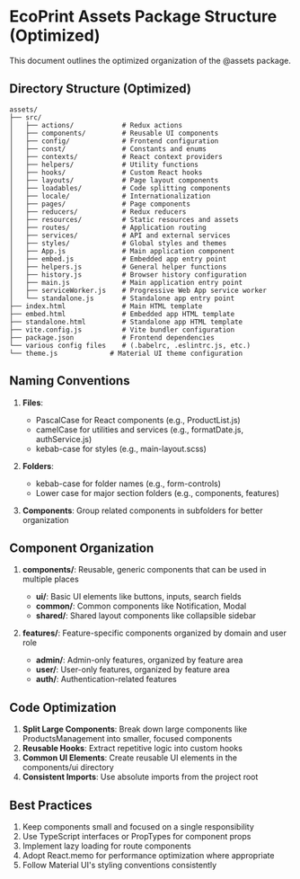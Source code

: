 # EcoPrint Assets Package Structure (Optimized)

This document outlines the optimized organization of the @assets package.

## Directory Structure (Optimized)

```
assets/
├── src/
│   ├── actions/            # Redux actions
│   ├── components/         # Reusable UI components
│   ├── config/             # Frontend configuration
│   ├── const/              # Constants and enums
│   ├── contexts/           # React context providers
│   ├── helpers/            # Utility functions
│   ├── hooks/              # Custom React hooks
│   ├── layouts/            # Page layout components
│   ├── loadables/          # Code splitting components
│   ├── locale/             # Internationalization
│   ├── pages/              # Page components
│   ├── reducers/           # Redux reducers
│   ├── resources/          # Static resources and assets
│   ├── routes/             # Application routing
│   ├── services/           # API and external services
│   ├── styles/             # Global styles and themes
│   ├── App.js              # Main application component
│   ├── embed.js            # Embedded app entry point
│   ├── helpers.js          # General helper functions
│   ├── history.js          # Browser history configuration
│   ├── main.js             # Main application entry point
│   ├── serviceWorker.js    # Progressive Web App service worker
│   └── standalone.js       # Standalone app entry point
├── index.html              # Main HTML template
├── embed.html              # Embedded app HTML template
├── standalone.html         # Standalone app HTML template
├── vite.config.js          # Vite bundler configuration
├── package.json            # Frontend dependencies
└── various config files    # (.babelrc, .eslintrc.js, etc.)
└── theme.js             # Material UI theme configuration
```

## Naming Conventions

1. **Files**: 
   - PascalCase for React components (e.g., ProductList.js)
   - camelCase for utilities and services (e.g., formatDate.js, authService.js)
   - kebab-case for styles (e.g., main-layout.scss)

2. **Folders**: 
   - kebab-case for folder names (e.g., form-controls)
   - Lower case for major section folders (e.g., components, features)

3. **Components**: Group related components in subfolders for better organization

## Component Organization

1. **components/**: Reusable, generic components that can be used in multiple places
   - **ui/**: Basic UI elements like buttons, inputs, search fields
   - **common/**: Common components like Notification, Modal
   - **shared/**: Shared layout components like collapsible sidebar

2. **features/**: Feature-specific components organized by domain and user role
   - **admin/**: Admin-only features, organized by feature area
   - **user/**: User-only features, organized by feature area
   - **auth/**: Authentication-related features

## Code Optimization

1. **Split Large Components**: Break down large components like ProductsManagement into smaller, focused components
2. **Reusable Hooks**: Extract repetitive logic into custom hooks
3. **Common UI Elements**: Create reusable UI elements in the components/ui directory 
4. **Consistent Imports**: Use absolute imports from the project root

## Best Practices

1. Keep components small and focused on a single responsibility 
2. Use TypeScript interfaces or PropTypes for component props
3. Implement lazy loading for route components
4. Adopt React.memo for performance optimization where appropriate
5. Follow Material UI's styling conventions consistently 